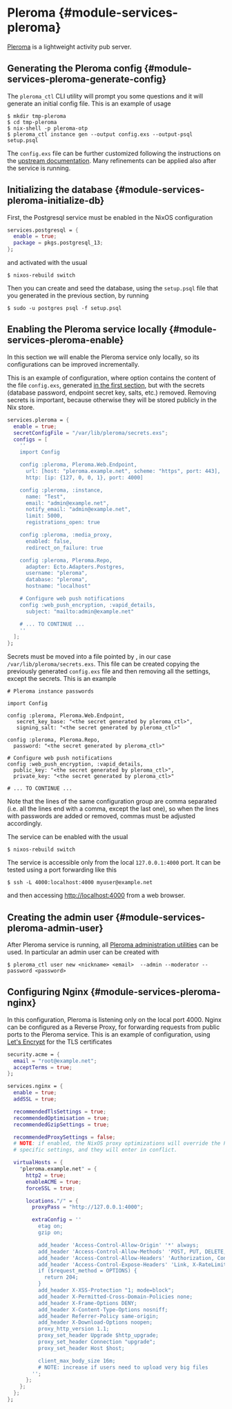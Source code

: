 # Pleroma {#module-services-pleroma}

[Pleroma](https://pleroma.social/) is a lightweight activity pub server.

## Generating the Pleroma config {#module-services-pleroma-generate-config}

The `pleroma_ctl` CLI utility will prompt you some questions and it will generate an initial config file. This is an example of usage
```ShellSession
$ mkdir tmp-pleroma
$ cd tmp-pleroma
$ nix-shell -p pleroma-otp
$ pleroma_ctl instance gen --output config.exs --output-psql setup.psql
```

The `config.exs` file can be further customized following the instructions on the [upstream documentation](https://docs-develop.pleroma.social/backend/configuration/cheatsheet/). Many refinements can be applied also after the service is running.

## Initializing the database {#module-services-pleroma-initialize-db}

First, the Postgresql service must be enabled in the NixOS configuration
```nix
services.postgresql = {
  enable = true;
  package = pkgs.postgresql_13;
};
```
and activated with the usual
```ShellSession
$ nixos-rebuild switch
```

Then you can create and seed the database, using the `setup.psql` file that you generated in the previous section, by running
```ShellSession
$ sudo -u postgres psql -f setup.psql
```

## Enabling the Pleroma service locally {#module-services-pleroma-enable}

In this section we will enable the Pleroma service only locally, so its configurations can be improved incrementally.

This is an example of configuration, where [](#opt-services.pleroma.configs) option contains the content of the file `config.exs`, generated [in the first section](#module-services-pleroma-generate-config), but with the secrets (database password, endpoint secret key, salts, etc.) removed. Removing secrets is important, because otherwise they will be stored publicly in the Nix store.
```nix
services.pleroma = {
  enable = true;
  secretConfigFile = "/var/lib/pleroma/secrets.exs";
  configs = [
    ''
    import Config

    config :pleroma, Pleroma.Web.Endpoint,
      url: [host: "pleroma.example.net", scheme: "https", port: 443],
      http: [ip: {127, 0, 0, 1}, port: 4000]

    config :pleroma, :instance,
      name: "Test",
      email: "admin@example.net",
      notify_email: "admin@example.net",
      limit: 5000,
      registrations_open: true

    config :pleroma, :media_proxy,
      enabled: false,
      redirect_on_failure: true

    config :pleroma, Pleroma.Repo,
      adapter: Ecto.Adapters.Postgres,
      username: "pleroma",
      database: "pleroma",
      hostname: "localhost"

    # Configure web push notifications
    config :web_push_encryption, :vapid_details,
      subject: "mailto:admin@example.net"

    # ... TO CONTINUE ...
    ''
  ];
};
```

Secrets must be moved into a file pointed by [](#opt-services.pleroma.secretConfigFile), in our case `/var/lib/pleroma/secrets.exs`. This file can be created copying the previously generated `config.exs` file and then removing all the settings, except the secrets. This is an example
```
# Pleroma instance passwords

import Config

config :pleroma, Pleroma.Web.Endpoint,
   secret_key_base: "<the secret generated by pleroma_ctl>",
   signing_salt: "<the secret generated by pleroma_ctl>"

config :pleroma, Pleroma.Repo,
  password: "<the secret generated by pleroma_ctl>"

# Configure web push notifications
config :web_push_encryption, :vapid_details,
  public_key: "<the secret generated by pleroma_ctl>",
  private_key: "<the secret generated by pleroma_ctl>"

# ... TO CONTINUE ...
```
Note that the lines of the same configuration group are comma separated (i.e. all the lines end with a comma, except the last one), so when the lines with passwords are added or removed, commas must be adjusted accordingly.

The service can be enabled with the usual
```ShellSession
$ nixos-rebuild switch
```

The service is accessible only from the local `127.0.0.1:4000` port. It can be tested using a port forwarding like this
```ShellSession
$ ssh -L 4000:localhost:4000 myuser@example.net
```
and then accessing <http://localhost:4000> from a web browser.

## Creating the admin user {#module-services-pleroma-admin-user}

After Pleroma service is running, all [Pleroma administration utilities](https://docs-develop.pleroma.social/) can be used. In particular an admin user can be created with
```ShellSession
$ pleroma_ctl user new <nickname> <email>  --admin --moderator --password <password>
```

## Configuring Nginx {#module-services-pleroma-nginx}

In this configuration, Pleroma is listening only on the local port 4000. Nginx can be configured as a Reverse Proxy, for forwarding requests from public ports to the Pleroma service. This is an example of configuration, using
[Let's Encrypt](https://letsencrypt.org/) for the TLS certificates
```nix
security.acme = {
  email = "root@example.net";
  acceptTerms = true;
};

services.nginx = {
  enable = true;
  addSSL = true;

  recommendedTlsSettings = true;
  recommendedOptimisation = true;
  recommendedGzipSettings = true;

  recommendedProxySettings = false;
  # NOTE: if enabled, the NixOS proxy optimizations will override the Pleroma
  # specific settings, and they will enter in conflict.

  virtualHosts = {
    "pleroma.example.net" = {
      http2 = true;
      enableACME = true;
      forceSSL = true;

      locations."/" = {
        proxyPass = "http://127.0.0.1:4000";

        extraConfig = ''
          etag on;
          gzip on;

          add_header 'Access-Control-Allow-Origin' '*' always;
          add_header 'Access-Control-Allow-Methods' 'POST, PUT, DELETE, GET, PATCH, OPTIONS' always;
          add_header 'Access-Control-Allow-Headers' 'Authorization, Content-Type, Idempotency-Key' always;
          add_header 'Access-Control-Expose-Headers' 'Link, X-RateLimit-Reset, X-RateLimit-Limit, X-RateLimit-Remaining, X-Request-Id' always;
          if ($request_method = OPTIONS) {
            return 204;
          }
          add_header X-XSS-Protection "1; mode=block";
          add_header X-Permitted-Cross-Domain-Policies none;
          add_header X-Frame-Options DENY;
          add_header X-Content-Type-Options nosniff;
          add_header Referrer-Policy same-origin;
          add_header X-Download-Options noopen;
          proxy_http_version 1.1;
          proxy_set_header Upgrade $http_upgrade;
          proxy_set_header Connection "upgrade";
          proxy_set_header Host $host;

          client_max_body_size 16m;
          # NOTE: increase if users need to upload very big files
        '';
      };
    };
  };
};
```
